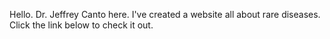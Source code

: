 Hello. Dr. Jeffrey Canto here.
I've created a website all about rare diseases.
Click the link below to check it out.
